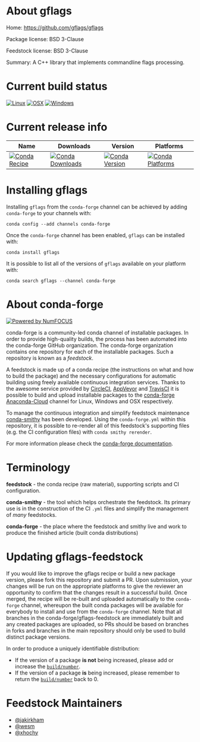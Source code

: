 <!--
# -*- mode: jinja -*-
-->

About gflags
============

Home: https://github.com/gflags/gflags

Package license: BSD 3-Clause

Feedstock license: BSD 3-Clause

Summary: A C++ library that implements commandline flags processing.



Current build status
====================

[![Linux](https://img.shields.io/circleci/project/github/conda-forge/gflags-feedstock/master.svg?label=Linux)](https://circleci.com/gh/conda-forge/gflags-feedstock)
[![OSX](https://img.shields.io/travis/conda-forge/gflags-feedstock/master.svg?label=macOS)](https://travis-ci.org/conda-forge/gflags-feedstock)
[![Windows](https://img.shields.io/appveyor/ci/conda-forge/gflags-feedstock/master.svg?label=Windows)](https://ci.appveyor.com/project/conda-forge/gflags-feedstock/branch/master)

Current release info
====================

| Name | Downloads | Version | Platforms |
| --- | --- | --- | --- |
| [![Conda Recipe](https://img.shields.io/badge/recipe-gflags-green.svg)](https://anaconda.org/conda-forge/gflags) | [![Conda Downloads](https://img.shields.io/conda/dn/conda-forge/gflags.svg)](https://anaconda.org/conda-forge/gflags) | [![Conda Version](https://img.shields.io/conda/vn/conda-forge/gflags.svg)](https://anaconda.org/conda-forge/gflags) | [![Conda Platforms](https://img.shields.io/conda/pn/conda-forge/gflags.svg)](https://anaconda.org/conda-forge/gflags) |

Installing gflags
=================

Installing `gflags` from the `conda-forge` channel can be achieved by adding `conda-forge` to your channels with:

```
conda config --add channels conda-forge
```

Once the `conda-forge` channel has been enabled, `gflags` can be installed with:

```
conda install gflags
```

It is possible to list all of the versions of `gflags` available on your platform with:

```
conda search gflags --channel conda-forge
```


About conda-forge
=================

[![Powered by NumFOCUS](https://img.shields.io/badge/powered%20by-NumFOCUS-orange.svg?style=flat&colorA=E1523D&colorB=007D8A)](http://numfocus.org)

conda-forge is a community-led conda channel of installable packages.
In order to provide high-quality builds, the process has been automated into the
conda-forge GitHub organization. The conda-forge organization contains one repository
for each of the installable packages. Such a repository is known as a *feedstock*.

A feedstock is made up of a conda recipe (the instructions on what and how to build
the package) and the necessary configurations for automatic building using freely
available continuous integration services. Thanks to the awesome service provided by
[CircleCI](https://circleci.com/), [AppVeyor](https://www.appveyor.com/)
and [TravisCI](https://travis-ci.org/) it is possible to build and upload installable
packages to the [conda-forge](https://anaconda.org/conda-forge)
[Anaconda-Cloud](https://anaconda.org/) channel for Linux, Windows and OSX respectively.

To manage the continuous integration and simplify feedstock maintenance
[conda-smithy](https://github.com/conda-forge/conda-smithy) has been developed.
Using the ``conda-forge.yml`` within this repository, it is possible to re-render all of
this feedstock's supporting files (e.g. the CI configuration files) with ``conda smithy rerender``.

For more information please check the [conda-forge documentation](https://conda-forge.org/docs/).

Terminology
===========

**feedstock** - the conda recipe (raw material), supporting scripts and CI configuration.

**conda-smithy** - the tool which helps orchestrate the feedstock.
                   Its primary use is in the construction of the CI ``.yml`` files
                   and simplify the management of *many* feedstocks.

**conda-forge** - the place where the feedstock and smithy live and work to
                  produce the finished article (built conda distributions)


Updating gflags-feedstock
=========================

If you would like to improve the gflags recipe or build a new
package version, please fork this repository and submit a PR. Upon submission,
your changes will be run on the appropriate platforms to give the reviewer an
opportunity to confirm that the changes result in a successful build. Once
merged, the recipe will be re-built and uploaded automatically to the
`conda-forge` channel, whereupon the built conda packages will be available for
everybody to install and use from the `conda-forge` channel.
Note that all branches in the conda-forge/gflags-feedstock are
immediately built and any created packages are uploaded, so PRs should be based
on branches in forks and branches in the main repository should only be used to
build distinct package versions.

In order to produce a uniquely identifiable distribution:
 * If the version of a package **is not** being increased, please add or increase
   the [``build/number``](https://conda.io/docs/user-guide/tasks/build-packages/define-metadata.html#build-number-and-string).
 * If the version of a package **is** being increased, please remember to return
   the [``build/number``](https://conda.io/docs/user-guide/tasks/build-packages/define-metadata.html#build-number-and-string)
   back to 0.

Feedstock Maintainers
=====================

* [@jakirkham](https://github.com/jakirkham/)
* [@wesm](https://github.com/wesm/)
* [@xhochy](https://github.com/xhochy/)

